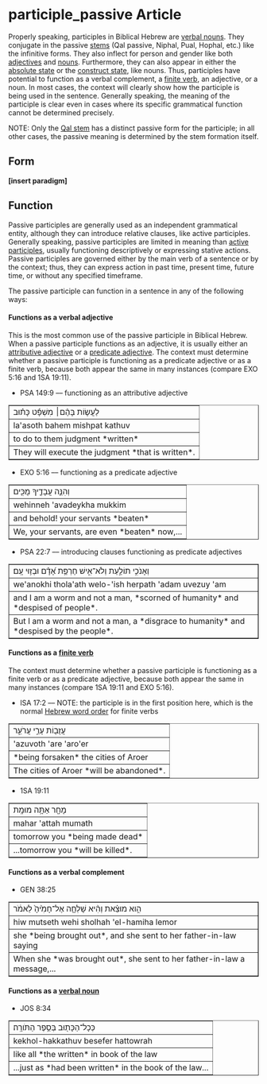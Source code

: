# participle_passive Article
Properly speaking, participles in Biblical Hebrew are [verbal nouns](https://git.door43.org/Door43/en-uhg/src/master/content/verb/02.md#verbal-nouns). They conjugate in the passive [stems](https://git.door43.org/Door43/en-uhg/src/master/content/stem/02.md) (Qal passive, Niphal, Pual, Hophal, etc.) like the infinitive forms. They also inflect for person and gender like both [adjectives](https://git.door43.org/Door43/en-uhg/src/master/content/adjective/02.md) and [nouns](https://git.door43.org/Door43/en-uhg/src/master/content/noun/02.md). Furthermore, they can also appear in either the [absolute state](https://git.door43.org/Door43/en-uhg/src/master/content/state_absolute/02.md) or the [construct state](https://git.door43.org/Door43/en-uhg/src/master/content/state_construct/02.md), like nouns. Thus, participles have potential to function as a verbal complement, a [finite verb](https://git.door43.org/Door43/en-uhg/src/master/content/verb/02.md#finite-verbs), an adjective, or a noun. In most cases, the context will clearly show how the participle is being used in the sentence. Generally speaking, the meaning of the participle is clear even in cases where its specific grammatical function cannot be determined precisely.

NOTE: Only the [Qal stem](https://git.door43.org/Door43/en-uhg/src/master/content/stem_qal/02.md) has a distinct passive form for the participle; in all other cases, the passive meaning is determined by the stem formation itself.

## Form

**[insert paradigm]**

## Function
Passive participles are generally used as an independent grammatical entity, although they can introduce relative clauses, like active participles. Generally speaking, passive participles are limited in meaning than [active participles](https://git.door43.org/Door43/en-uhg/src/master/content/participle_active/02.md), usually functioning descriptively or expressing stative actions. Passive participles are governed either by the main verb of a sentence or by the context; thus, they can express action in past time, present time, future time, or without any specified timeframe.

The passive participle can function in a sentence in any of the following ways:

#### Functions as a verbal adjective
This is the most common use of the passive participle in Biblical Hebrew. When a passive participle functions as an adjective, it is usually either an [attributive adjective](https://git.door43.org/Door43/en-uhg/src/master/content/adjective/02.md#attributive) or a [predicate adjective](https://git.door43.org/Door43/en-uhg/src/master/content/adjective/02.md#predicative-or-verbal-adjective). The context must determine whether a passive participle is functioning as a predicate adjective or as a finite verb, because both appear the same in many instances (compare EXO 5:16 and 1SA 19:11).

* PSA 149:9 –– functioning as an attributive adjective
<table border="1" class="docutils">
<colgroup>
<col width="100%" />
</colgroup>
<tbody valign="top">
<tr class="row-odd"><td>לַעֲשׂ֤וֹת בָּהֶ֨ם׀ מִשְׁפָּ֬ט כָּת֗וּב</td>
</tr>
<tr class="row-even"><td>la'asoth bahem mishpat kathuv</td>
</tr>
<tr class="row-odd"><td>to do to them judgment *written*</td>
</tr>
<tr class="row-even"><td>They will execute the judgment *that is written*.</td>
</tr>
</tbody>
</table>

* EXO 5:16 –– functioning as a predicate adjective
<table border="1" class="docutils">
<colgroup>
<col width="100%" />
</colgroup>
<tbody valign="top">
<tr class="row-odd"><td>וְהִנֵּ֧ה עֲבָדֶ֛יךָ מֻכִּ֖ים</td>
</tr>
<tr class="row-even"><td>wehinneh 'avadeykha mukkim‮‬</td>
</tr>
<tr class="row-odd"><td>and behold! your servants *beaten*</td>
</tr>
<tr class="row-even"><td>We, your servants, are even *beaten* now,...</td>
</tr>
</tbody>
</table>

* PSA 22:7 –– introducing clauses functioning as predicate adjectives
<table border="1" class="docutils">
<colgroup>
<col width="100%" />
</colgroup>
<tbody valign="top">
<tr class="row-odd"><td>וְאָנֹכִ֣י תוֹלַ֣עַת וְלֹא־אִ֑ישׁ חֶרְפַּ֥ת אָ֝דָ֗ם וּבְז֥וּי עָֽם׃</td>
</tr>
<tr class="row-even"><td>we'anokhi thola'ath welo-'ish herpath 'adam uvezuy 'am</td>
</tr>
<tr class="row-odd"><td>and I am a worm and not a man, *scorned of humanity* and *despised of people*.</td>
</tr>
<tr class="row-even"><td>But I am a worm and not a man, a *disgrace to humanity* and *despised by the people*.</td>
</tr>
</tbody>
</table>

#### Functions as a [finite verb](https://git.door43.org/Door43/en-uhg/src/master/content/verb/02.md#finite-verbs)
The context must determine whether a passive participle is functioning as a finite verb or as a predicate adjective, because both appear the same in many instances (compare 1SA 19:11 and EXO 5:16).

* ISA 17:2 –– NOTE: the participle is in the first position here, which is the normal [Hebrew word order](https://git.door43.org/Door43/en-uhg/src/master/content/word_order/02.md) for finite verbs
<table border="1" class="docutils">
<colgroup>
<col width="100%" />
</colgroup>
<tbody valign="top">
<tr class="row-odd"><td>עֲזֻב֖וֹת עָרֵ֣י עֲרֹעֵ֑ר</td>
</tr>
<tr class="row-even"><td>'azuvoth 'are 'aro'er</td>
</tr>
<tr class="row-odd"><td>*being forsaken* the cities of Aroer</td>
</tr>
<tr class="row-even"><td>The cities of Aroer *will be abandoned*.</td>
</tr>
</tbody>
</table>


* 1SA 19:11
<table border="1" class="docutils">
<colgroup>
<col width="100%" />
</colgroup>
<tbody valign="top">
<tr class="row-odd"><td>מָחָ֖ר אַתָּ֥ה מוּמָֽת</td>
</tr>
<tr class="row-even"><td>mahar 'attah mumath</td>
</tr>
<tr class="row-odd"><td>tomorrow you *being made dead*</td>
</tr>
<tr class="row-even"><td>...tomorrow you *will be killed*.</td>
</tr>
</tbody>
</table>

#### Functions as a verbal complement

* GEN 38:25
<table border="1" class="docutils">
<colgroup>
<col width="100%" />
</colgroup>
<tbody valign="top">
<tr class="row-odd"><td>הִ֣וא מוּצֵ֗את וְהִ֨יא שָׁלְחָ֤ה אֶל־חָמִ֙יהָ֙ לֵאמֹ֔ר</td>
</tr>
<tr class="row-even"><td>hiw mutseth wehi sholhah 'el-hamiha lemor</td>
</tr>
<tr class="row-odd"><td>she *being brought out*, and she sent to her father-in-law saying</td>
</tr>
<tr class="row-even"><td>When she *was brought out*, she sent to her father-in-law a message,...</td>
</tr>
</tbody>
</table>

#### Functions as a [verbal noun](https://git.door43.org/Door43/en-uhg/src/master/content/verb/02.md#verbal-nouns)

* JOS 8:34
<table border="1" class="docutils">
<colgroup>
<col width="100%" />
</colgroup>
<tbody valign="top">
<tr class="row-odd"><td>כְּכָל־הַכָּת֖וּב ‮‬בְּסֵ֥פֶר הַתֹּורָֽה‮‬׃</td>
</tr>
<tr class="row-even"><td>kekhol-hakkathuv ‮‬besefer hattowrah‮‬</td>
</tr>
<tr class="row-odd"><td>like all *the written* in book of the law</td>
</tr>
<tr class="row-even"><td>...just as *had been written* in the book of the law...</td>
</tr>
</tbody>
</table>